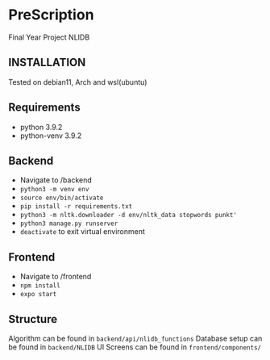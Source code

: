 # PreScription
Final Year Project NLIDB

## INSTALLATION
Tested on debian11, Arch and wsl(ubuntu)

## Requirements
- python 3.9.2
- python-venv 3.9.2

## Backend
- Navigate to /backend
- `python3 -m venv env`
- `source env/bin/activate`
- `pip install -r requirements.txt`
- `python3 -m nltk.downloader -d env/nltk_data stopwords punkt'`
- `python3 manage.py runserver`
- `deactivate` to exit virtual environment

## Frontend
- Navigate to /frontend
- `npm install`
- `expo start`


## Structure
Algorithm can be found in `backend/api/nlidb_functions`
Database setup can be found in `backend/NLIDB`
UI Screens can be found in `frontend/components/`
